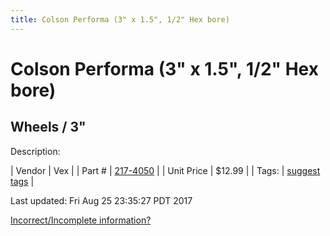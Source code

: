 ```yaml
---
title: Colson Performa (3" x 1.5", 1/2" Hex bore)
---
```


# Colson Performa (3" x 1.5", 1/2" Hex bore)
## Wheels / 3"
Description: 	 

| Vendor | Vex | 
| Part # | [217-4050](http://www.vexrobotics.com/vexpro/motion/wheels-and-hubs/colsonperforma.html) | 
| Unit Price | $12.99 | 
| Tags: | [suggest tags](https://docs.google.com/forms/d/e/1FAIpQLSeWyY8v3RgOty-MyWmh9U0iivNYN_molChYyS-0U-o-kOAv_g/viewform) | 

Last updated: Fri Aug 25 23:35:27 PDT 2017

 [Incorrect/Incomplete information?](https://docs.google.com/forms/d/e/1FAIpQLSeWyY8v3RgOty-MyWmh9U0iivNYN_molChYyS-0U-o-kOAv_g/viewform)